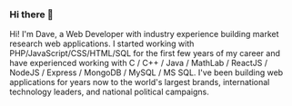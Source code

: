 ### Hi there 👋

Hi! I'm Dave, a Web Developer with industry experience building market research web applications. I started working with PHP/JavaScript/CSS/HTML/SQL for the first few years of my career and have experienced working with C / C++ / Java / MathLab / ReactJS / NodeJS / Express / MongoDB / MySQL / MS SQL. I've been building web applications for years now to the world's largest brands, international technology leaders, and national political campaigns.

<!--
**davemarquez20/davemarquez20** is a ✨ _special_ ✨ repository because its `README.md` (this file) appears on your GitHub profile.

Here are some ideas to get you started:

- 🔭 I’m currently working on ...
- 🌱 I’m currently learning ...
- 👯 I’m looking to collaborate on ...
- 🤔 I’m looking for help with ...
- 💬 Ask me about ...
- 📫 How to reach me: ...
- 😄 Pronouns: ...
- ⚡ Fun fact: ...
-->
